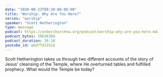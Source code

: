 ```yaml
---
date: "2020-08-23T09:30:00-08:00"
title: "Worship: Why Are You Here?"
series: "worship"
speaker: "Scott Hetherington"
type: message
podcast: https://arborchurchnw.org/podcast/worship-why-are-you-here.m4a
podcast_bytes: 19636304
podcast_duration: 26:10
youtube_id: wGd7fd1IGiQ
---
```


Scott Hetherington takes us through two different accounts of the story of Jesus' cleansing of the Temple, where He overturned tables and fulfilled prophecy. What would the Temple be today?
